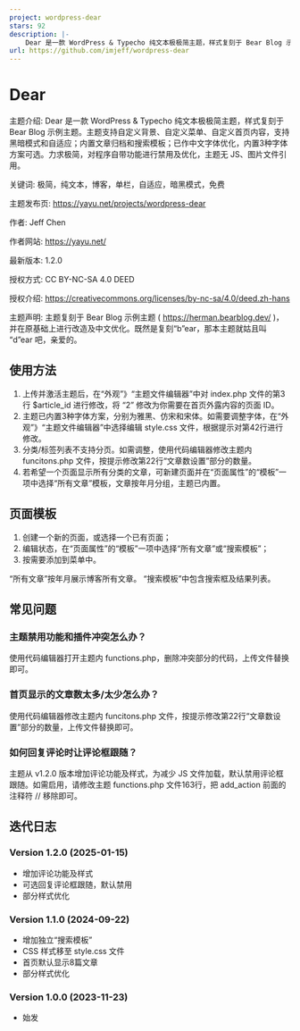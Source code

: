 ```yaml
---
project: wordpress-dear
stars: 92
description: |-
    Dear 是一款 WordPress & Typecho 纯文本极极简主题，样式复刻于 Bear Blog 示例主题。主题支持自定义背景、自定义菜单、自定义首页内容，支持黑暗模式和自适应；内置文章归档和搜索模板；已作中文字体优化，内置3种字体方案可选。力求极简，对程序自带功能进行禁用及优化，主题无 JS、图片文件引用。
url: https://github.com/imjeff/wordpress-dear
---
```


# Dear

主题介绍: Dear 是一款 WordPress & Typecho 纯文本极极简主题，样式复刻于 Bear Blog 示例主题。主题支持自定义背景、自定义菜单、自定义首页内容，支持黑暗模式和自适应；内置文章归档和搜索模板；已作中文字体优化，内置3种字体方案可选。力求极简，对程序自带功能进行禁用及优化，主题无 JS、图片文件引用。

关键词: 极简，纯文本，博客，单栏，自适应，暗黑模式，免费

主题发布页: https://yayu.net/projects/wordpress-dear

作者: Jeff Chen

作者网站: https://yayu.net/

最新版本: 1.2.0

授权方式: CC BY-NC-SA 4.0 DEED

授权介绍: https://creativecommons.org/licenses/by-nc-sa/4.0/deed.zh-hans

主题声明: 主题复刻于 Bear Blog 示例主题 ( https://herman.bearblog.dev/ )，并在原基础上进行改造及中文优化。既然是复刻“b”ear，那本主题就姑且叫 “d”ear 吧，亲爱的。


## 使用方法

1. 上传并激活主题后，在“外观”》“主题文件编辑器”中对 index.php 文件的第3行 $article_id 进行修改，将 “2” 修改为你需要在首页外露内容的页面 ID。
2. 主题已内置3种字体方案，分别为雅黑、仿宋和宋体。如需要调整字体，在“外观”》“主题文件编辑器”中选择编辑 style.css 文件，根据提示对第42行进行修改。
3. 分类/标签列表不支持分页。如需调整，使用代码编辑器修改主题内 funcitons.php 文件，按提示修改第22行“文章数设置”部分的数量。
4. 若希望一个页面显示所有分类的文章，可新建页面并在“页面属性”的“模板”一项中选择“所有文章”模板，文章按年月分组，主题已内置。


## 页面模板

1. 创建一个新的页面，或选择一个已有页面；
2. 编辑状态，在“页面属性”的“模板”一项中选择“所有文章”或“搜索模板”；
3. 按需要添加到菜单中。

“所有文章”按年月展示博客所有文章。
“搜索模板”中包含搜索框及结果列表。


## 常见问题

### 主题禁用功能和插件冲突怎么办？

使用代码编辑器打开主题内 functions.php，删除冲突部分的代码，上传文件替换即可。

### 首页显示的文章数太多/太少怎么办？

使用代码编辑器修改主题内 funcitons.php 文件，按提示修改第22行“文章数设置”部分的数量，上传文件替换即可。

### 如何回复评论时让评论框跟随？

主题从 v1.2.0 版本增加评论功能及样式，为减少 JS 文件加载，默认禁用评论框跟随。如需启用，请修改主题 functions.php 文件163行，把 add_action 前面的注释符 // 移除即可。


## 迭代日志

### Version 1.2.0 (2025-01-15)
- 增加评论功能及样式
- 可选回复评论框跟随，默认禁用
- 部分样式优化

### Version 1.1.0 (2024-09-22)
- 增加独立“搜索模板”
- CSS 样式移至 style.css 文件
- 首页默认显示8篇文章
- 部分样式优化

### Version 1.0.0 (2023-11-23)
- 始发

